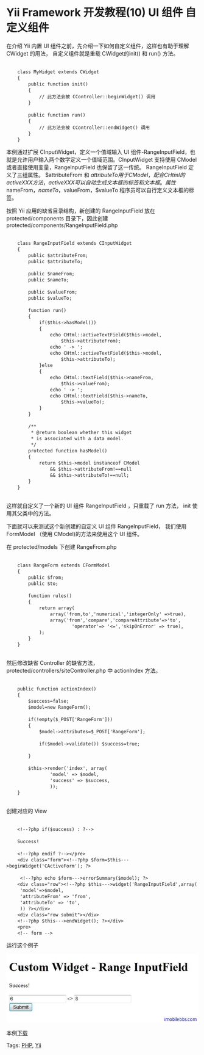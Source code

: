 # Yii Framework 开发教程(10) UI 组件 自定义组件

在介绍 Yii 内置 UI 组件之前，先介绍一下如何自定义组件，这样也有助于理解 CWidget 的用法，
自定义组件就是重载 CWidget的init() 和 run() 方法。

```

    class MyWidget extends CWidget
    {
        public function init()
        {
            // 此方法会被 CController::beginWidget() 调用
        }
    
        public function run()
        {
            // 此方法会被 CController::endWidget() 调用
        }
    }

```

本例通过扩展 CInputWidget，定义一个值域输入 UI 组件-RangeInputField，也就是允许用户输入两个数字定义一个值域范围。CInputWidget 支持使用 CModel 或者直接使用变量，RangeInputField 也保留了这一传统。
RangeInputField 定义了三组属性。
$attributeFrom 和 $attributeTo 用于 CModel，配合 CHtml 的 activeXXX 方法，activeXXX 可以自动生成文本框的标签和文本框。
属性$nameFrom，$nameTo，$valueFrom，$valueTo 程序员可以自行定义文本框的标签。

按照 Yii 应用的缺省目录结构，新创建的 RangeInputField 放在 protected/components 目录下，因此创建 protected/components/RangeInputField.php

```

    class RangeInputField extends CInputWidget
    {
    	public $attributeFrom;
    	public $attributeTo;
    
    	public $nameFrom;
    	public $nameTo;
    
    	public $valueFrom;
    	public $valueTo;
    
    	function run()
    	{
    		if($this->hasModel())
    		{
    			echo CHtml::activeTextField($this->model,
    				$this->attributeFrom);
    			echo ' -> ';
    			echo CHtml::activeTextField($this->model,
    				$this->attributeTo);
    		}else
    		{
    			echo CHtml::textField($this->nameFrom,
    				$this->valueFrom);
    			echo ' -> ';
    			echo CHtml::textField($this->nameTo,
    				$this->valueTo);
    		}
    	}
    
    	/**
    	 * @return boolean whether this widget
    	 * is associated with a data model.
    	 */
    	protected function hasModel()
    	{
    		return $this->model instanceof CModel
    			&& $this->attributeFrom!==null
    			&& $this->attributeTo!==null;
    	}
    }
    
```

这样就自定义了一个新的 UI 组件 RangeInputField ，只重载了 run 方法， init 使用其父类中的方法。

下面就可以来测试这个新创建的自定义 UI 组件 RangeInputField， 我们使用 FormModel （使用 CModel)的方法来使用这个 UI 组件。

在 protected/models 下创建 RangeFrom.php

```

    class RangeForm extends CFormModel
    {
    	public $from;
    	public $to;
    
    	function rules()
    	{
    		return array(
    			array('from,to','numerical','integerOnly' =>true),
    			array('from','compare','compareAttribute'=>'to',
    					'operator'=> '<=','skipOnError' => true),
    		);
    	}
    }
    

```

然后修改缺省 Controller 的缺省方法， protected/controllers/siteController.php 中 actionIndex 方法。

```

    public function actionIndex()
    {
    	$success=false;
    	$model=new RangeForm();
    
    	if(!empty($_POST['RangeForm']))
    	{
    		$model->attributes=$_POST['RangeForm'];
    
    		if($model->validate()) $success=true;
    
    	}
    
    	$this->render('index', array(
    			'model' => $model,
    			'success' => $success,
    			));
    }
    

```

创建对应的 View

```

    <!--?php if($success) : ?-->
    
    Success!
    
    <!--?php endif ?--></pre>
    <div class="form"><!--?php $form=$this--->beginWidget('CActiveForm'); ?>
    
     <!--?php echo $form--->errorSummary($model); ?>
    <div class="row"><!--?php $this--->widget('RangeInputField',array(
     'model'=>$model,
     'attributeFrom' => 'from',
     'attributeTo' => 'to',
     )) ?></div>
    <div class="row submit"></div>
    <!--?php $this--->endWidget(); ?></div>
    <pre>
    <!-- form -->

```

运行这个例子

![picture10.1](images/10.1.jpg)

本例[下载](http://www.imobilebbs.com/download/yii/CustomWidgetDemo.zip)

Tags: [PHP](http://www.imobilebbs.com/wordpress/archives/tag/php), [Yii](http://www.imobilebbs.com/wordpress/archives/tag/yii)